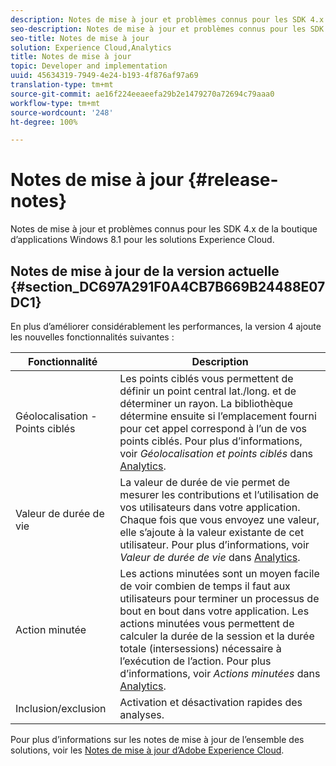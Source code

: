 ```yaml
---
description: Notes de mise à jour et problèmes connus pour les SDK 4.x de la boutique d’applications Windows 8.1 pour les solutions Experience Cloud.
seo-description: Notes de mise à jour et problèmes connus pour les SDK 4.x de la boutique d’applications Windows 8.1 pour les solutions Experience Cloud.
seo-title: Notes de mise à jour
solution: Experience Cloud,Analytics
title: Notes de mise à jour
topic: Developer and implementation
uuid: 45634319-7949-4e24-b193-4f876af97a69
translation-type: tm+mt
source-git-commit: ae16f224eeaeefa29b2e1479270a72694c79aaa0
workflow-type: tm+mt
source-wordcount: '248'
ht-degree: 100%

---
```



# Notes de mise à jour {#release-notes}

Notes de mise à jour et problèmes connus pour les SDK 4.x de la boutique d’applications Windows 8.1 pour les solutions Experience Cloud.

## Notes de mise à jour de la version actuelle {#section_DC697A291F0A4CB7B669B24488E07DC1}

En plus d’améliorer considérablement les performances, la version 4 ajoute les nouvelles fonctionnalités suivantes :

| Fonctionnalité | Description |
|--- |--- |
| Géolocalisation - Points ciblés | Les points ciblés vous permettent de définir un point central lat./long. et de déterminer un rayon. La bibliothèque détermine ensuite si l’emplacement fourni pour cet appel correspond à l’un de vos points ciblés. Pour plus d’informations, voir *Géolocalisation et points ciblés* dans [Analytics](/help/windows-appstore/analytics/analytics.md). |
| Valeur de durée de vie | La valeur de durée de vie permet de mesurer les contributions et l’utilisation de vos utilisateurs dans votre application. Chaque fois que vous envoyez une valeur, elle s’ajoute à la valeur existante de cet utilisateur.  Pour plus d’informations, voir *Valeur de durée de vie* dans [Analytics](/help/windows-appstore/analytics/analytics.md). |
| Action minutée | Les actions minutées sont un moyen facile de voir combien de temps il faut aux utilisateurs pour terminer un processus de bout en bout dans votre application. Les actions minutées vous permettent de calculer la durée de la session et la durée totale (intersessions) nécessaire à l’exécution de l’action. Pour plus d’informations, voir *Actions minutées* dans [Analytics](/help/windows-appstore/analytics/analytics.md). |
| Inclusion/exclusion | Activation et désactivation rapides des analyses. |


Pour plus d’informations sur les notes de mise à jour de l’ensemble des solutions, voir les [Notes de mise à jour d’Adobe Experience Cloud](https://docs.adobe.com/content/help/fr-FR/release-notes/experience-cloud/current.html).
